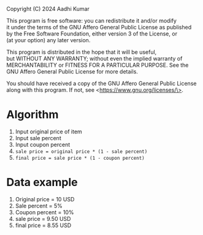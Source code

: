 Copyright (C) 2024 Aadhi Kumar        
       
This program is free software: you can redistribute it and/or modify        
it under the terms of the GNU Affero General Public License as published        
by the Free Software Foundation, either version 3 of the License, or        
(at your option) any later version.        
       
This program is distributed in the hope that it will be useful,        
but WITHOUT ANY WARRANTY; without even the implied warranty of        
MERCHANTABILITY or FITNESS FOR A PARTICULAR PURPOSE.  See the        
GNU Affero General Public License for more details.        
       
You should have received a copy of the GNU Affero General Public License        
along with this program.  If not, see \<https://www.gnu.org/licenses/\>.

# Algorithm
1. Input original price of item
2. Input sale percent
3. Input coupon percent
4. `sale price = original price * (1 - sale percent)`
5. `final price = sale price * (1 - coupon percent)`

# Data example
1. Original price = 10 USD
2. Sale percent = 5%
3. Coupon percent = 10%
4. sale price = 9.50 USD
5. final price = 8.55 USD

